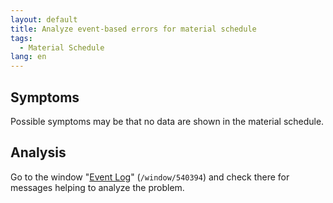 ```yaml
---
layout: default
title: Analyze event-based errors for material schedule
tags:
  - Material Schedule
lang: en
---
```


## Symptoms
Possible symptoms may be that no data are shown in the material schedule.


## Analysis
Go to the window "[Event Log](..\..\webui_collection/EN/Menu.html)" (`/window/540394`) and check there for messages helping to analyze the problem.

